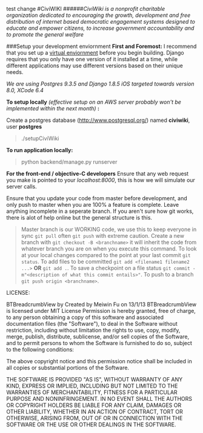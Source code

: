 test change
#CiviWIKI 
######*CiviWiki is a nonprofit charitable organization dedicated to encouraging the growth, development and free distribution of internet based democratic engagement systems designed to educate and empower citizens, to increase government accountability and to promote the general welfare*

###Setup your development enviornment
**First and Foremost:** I recommend that you set up a [virtual enviornment](http://docs.python-guide.org/en/latest/dev/virtualenvs/) before you begin building. Django requires that you only have one version of it installed at a time, while different applications may use different versions based on their unique needs.

*We are using Postgres 9.3.5 and Django 1.8.5*
*iOS targeted towards version 8.0, XCode 6.4*

**To setup locally**
*(effective setup on an AWS server probably won't be implemented within the next month)*
**:**

Create a postgres database (http://www.postgresql.org/) named **civiwiki**, user **postgres**
> ./setupCiviWiki

**To run application locally:**
> python backend/manage.py runserver

**For the front-end / objective-C developers**
Ensure that any web request you make is pointed to your *localhost:8000*, this is how we will simulate our server calls.

Ensure that you update your code from master before development, and only push to master when you are 100% a feature is complete. Leave anything incomplete in a seperate branch. If you aren't sure how git works, there is alot of help online but the general structure is this.

> Master branch is our WORKING code, we use this to keep everyone in sync `git pull` often `git push` with extreme caution. 
> Create a new branch with `git checkout -B <branchname>` it will inherit the code from whatever branch you are on when you execute this command.
> To look at your local changes compared to the point at your last commit `git status`.
> To add files to be committed `git add <filename1 filename2 ...>` **OR** `git add .`.
> To save a checkpoint on a file status `git commit -m"<description of what this commit entails>"`.
> To push to a branch `git push origin <branchname>`.



LICENSE:

BTBreadcrumbView by Created by Meiwin Fu on 13/1/13
BTBreadcrumbView is licensed under MIT License Permission is hereby granted, free of charge, to any person obtaining a copy of this software and associated documentation files (the "Software"), to deal in the Software without restriction, including without limitation the rights to use, copy, modify, merge, publish, distribute, sublicense, and/or sell copies of the Software, and to permit persons to whom the Software is furnished to do so, subject to the following conditions:

The above copyright notice and this permission notice shall be included in all copies or substantial portions of the Software.

THE SOFTWARE IS PROVIDED "AS IS", WITHOUT WARRANTY OF ANY KIND, EXPRESS OR IMPLIED, INCLUDING BUT NOT LIMITED TO THE WARRANTIES OF MERCHANTABILITY, FITNESS FOR A PARTICULAR PURPOSE AND NONINFRINGEMENT. IN NO EVENT SHALL THE AUTHORS OR COPYRIGHT HOLDERS BE LIABLE FOR ANY CLAIM, DAMAGES OR OTHER LIABILITY, WHETHER IN AN ACTION OF CONTRACT, TORT OR OTHERWISE, ARISING FROM, OUT OF OR IN CONNECTION WITH THE SOFTWARE OR THE USE OR OTHER DEALINGS IN THE SOFTWARE.
